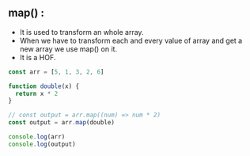 ## map() :

- It is used to transform an whole array.
- When we have to transform each and every value of array and get a new array we use map() on it. 
- It is a HOF.

```js
const arr = [5, 1, 3, 2, 6]

function double(x) {
  return x * 2
}

// const output = arr.map((num) => num * 2)
const output = arr.map(double)

console.log(arr)
console.log(output)
```
